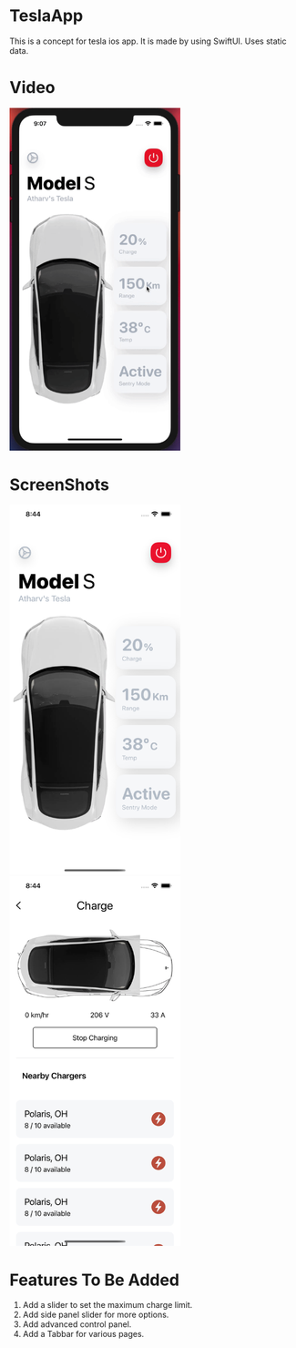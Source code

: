 # TeslaApp
This is a concept for tesla ios app. It is made by using SwiftUI. Uses static data.

# Video
<img src="TeslaNew/GithubAssets/AppGif.gif" width="300">

# ScreenShots
<img src="TeslaNew/GithubAssets/HomePage.png" width="300">
<img src="TeslaNew/GithubAssets/ChargingPage.png" width="300">

# Features To Be Added
1) Add a slider to set the maximum charge limit.
2) Add side panel slider for more options.
3) Add advanced control panel.
4) Add a Tabbar for various pages.


